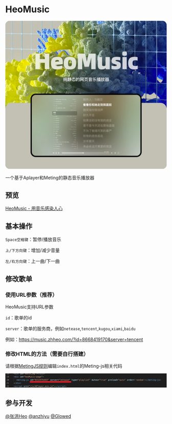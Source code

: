 # HeoMusic

![](/img/cover.webp)

一个基于Aplayer和Meting的静态音乐播放器

## 预览

[HeoMusic - 用音乐感染人心](https://music.zhheo.com/)

## 基本操作

`Space空格键`：暂停/播放音乐

`上/下方向键`：增加/减少音量

`左/右方向键`：上一曲/下一曲

## 修改歌单

### 使用URL参数（推荐）

HeoMusic支持URL参数

`id`：歌单的id

`server`：歌单的服务商，例如`netease`,`tencent`,`kugou`,`xiami`,`baidu`

例如：https://music.zhheo.com/?id=8668419170&server=tencent

### 修改HTML的方法（需要自行搭建）

请根据[MetingJS规则](https://github.com/metowolf/MetingJS)编辑`index.html`的Meting-js相关代码

![修改id和server](/img/help.webp)

## 参与开发

[@张洪Heo](https://github.com/zhheo)
[@anzhiyu](https://github.com/anzhiyu-c)
[@Glowed](https://github.com/Glowed)
